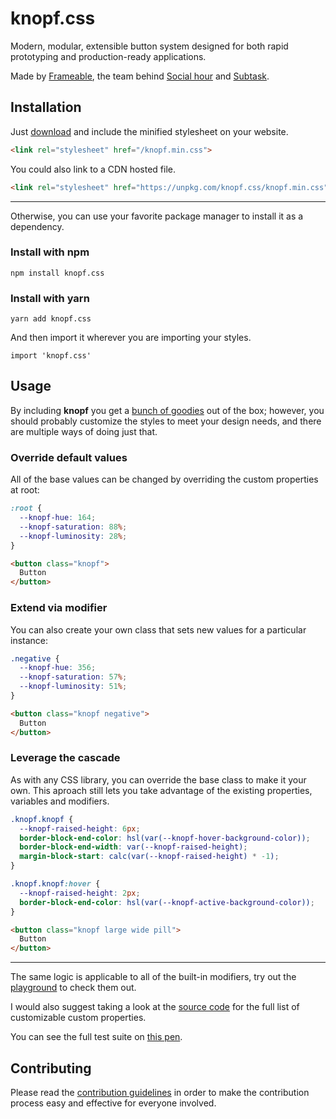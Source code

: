 # knopf.css

Modern, modular, extensible button system designed for both rapid prototyping and production-ready applications.

Made by [Frameable](https://frameableinc.com/), the team behind [Social hour](https://socialhour.com) and [Subtask](https://subtask.co).

## Installation

Just [download](http://knopf.dev/knopf.css.zip) and include the minified stylesheet on your website.</p>

```html
<link rel="stylesheet" href="/knopf.min.css">
```

You could also link to a CDN hosted file.

```html
<link rel="stylesheet" href="https://unpkg.com/knopf.css/knopf.min.css">
```

***

Otherwise, you can use your favorite package manager to install it as a dependency.

### Install with npm
```
npm install knopf.css
```

### Install with yarn
```
yarn add knopf.css
```

And then import it wherever you are importing your styles.
```node
import 'knopf.css'
```

## Usage

By including **knopf** you get a [bunch of goodies](https://codepen.io/HiroAgustin/full/mdVRdVg) out of the box; however, you should probably customize the styles to meet your design needs, and there are multiple ways of doing just that.

### Override default values

All of the base values can be changed by overriding the custom properties at root:

```css
:root {
  --knopf-hue: 164;
  --knopf-saturation: 88%;
  --knopf-luminosity: 28%;
}
```

```html
<button class="knopf">
  Button
</button>
```

### Extend via modifier

You can also create your own class that sets new values for a particular instance:

```css
.negative {
  --knopf-hue: 356;
  --knopf-saturation: 57%;
  --knopf-luminosity: 51%;
}
```

```html
<button class="knopf negative">
  Button
</button>
```

### Leverage the cascade

As with any CSS library, you can override the base class to make it your own. This aproach still lets you take advantage of the existing properties, variables and modifiers.

```css
.knopf.knopf {
  --knopf-raised-height: 6px;
  border-block-end-color: hsl(var(--knopf-hover-background-color));
  border-block-end-width: var(--knopf-raised-height);
  margin-block-start: calc(var(--knopf-raised-height) * -1);
}

.knopf.knopf:hover {
  --knopf-raised-height: 2px;
  border-block-end-color: hsl(var(--knopf-active-background-color));
}
```

```html
<button class="knopf large wide pill">
  Button
</button>
```

***

The same logic is applicable to all of the built-in modifiers, try out the [playground](https://knopf.dev/#Playground) to check them out.

I would also suggest taking a look at the [source code](https://github.com/team-video/knopf.css/blob/main/knopf.css) for the full list of customizable custom properties.

You can see the full test suite on [this pen](https://codepen.io/HiroAgustin/full/mdVRdVg).

## Contributing

Please read the [contribution guidelines](CONTRIBUTING.md) in order to make the contribution process easy and effective for everyone involved.
